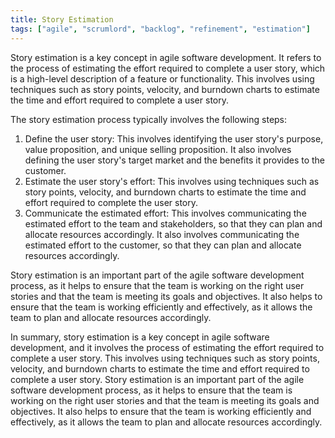 ```yaml
---
title: Story Estimation
tags: ["agile", "scrumlord", "backlog", "refinement", "estimation"]
---
```


Story estimation is a key concept in agile software development. It refers to the process of estimating the effort required to complete a user story, which is a high-level description of a feature or functionality. This involves using techniques such as story points, velocity, and burndown charts to estimate the time and effort required to complete a user story.

The story estimation process typically involves the following steps:

1. Define the user story: This involves identifying the user story's purpose, value proposition, and unique selling proposition. It also involves defining the user story's target market and the benefits it provides to the customer.
2. Estimate the user story's effort: This involves using techniques such as story points, velocity, and burndown charts to estimate the time and effort required to complete the user story.
3. Communicate the estimated effort: This involves communicating the estimated effort to the team and stakeholders, so that they can plan and allocate resources accordingly. It also involves communicating the estimated effort to the customer, so that they can plan and allocate resources accordingly.

Story estimation is an important part of the agile software development process, as it helps to ensure that the team is working on the right user stories and that the team is meeting its goals and objectives. It also helps to ensure that the team is working efficiently and effectively, as it allows the team to plan and allocate resources accordingly.

In summary, story estimation is a key concept in agile software development, and it involves the process of estimating the effort required to complete a user story. This involves using techniques such as story points, velocity, and burndown charts to estimate the time and effort required to complete a user story. Story estimation is an important part of the agile software development process, as it helps to ensure that the team is working on the right user stories and that the team is meeting its goals and objectives. It also helps to ensure that the team is working efficiently and effectively, as it allows the team to plan and allocate resources accordingly.
